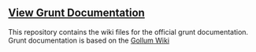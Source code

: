 ## [View Grunt Documentation](https://gruntjs.com/getting-started)

This repository contains the wiki files for the official grunt documentation.
Grunt documentation is based on the [Gollum Wiki](https://github.com/gollum/gollum/wiki)
